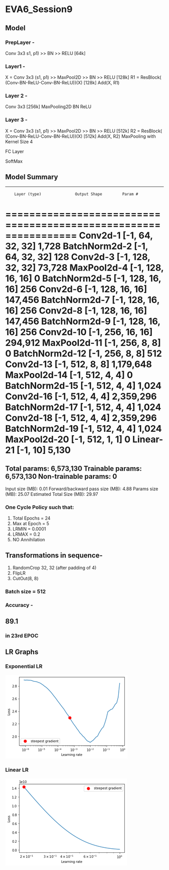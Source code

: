 # EVA6_Session9

## Model

### PrepLayer - 
Conv 3x3 s1, p1) >> BN >> RELU [64k]
### Layer1 -
X = Conv 3x3 (s1, p1) >> MaxPool2D >> BN >> RELU [128k]
R1 = ResBlock( (Conv-BN-ReLU-Conv-BN-ReLU))(X) [128k] 
Add(X, R1)

### Layer 2 -
Conv 3x3 [256k]
MaxPooling2D
BN
ReLU

### Layer 3 -
X = Conv 3x3 (s1, p1) >> MaxPool2D >> BN >> RELU [512k]
R2 = ResBlock( (Conv-BN-ReLU-Conv-BN-ReLU))(X) [512k]
Add(X, R2)
MaxPooling with Kernel Size 4

FC Layer 

SoftMax


## Model Summary

----------------------------------------------------------------
        Layer (type)               Output Shape         Param #
================================================================
            Conv2d-1           [-1, 64, 32, 32]           1,728
       BatchNorm2d-2           [-1, 64, 32, 32]             128
            Conv2d-3          [-1, 128, 32, 32]          73,728
         MaxPool2d-4          [-1, 128, 16, 16]               0
       BatchNorm2d-5          [-1, 128, 16, 16]             256
            Conv2d-6          [-1, 128, 16, 16]         147,456
       BatchNorm2d-7          [-1, 128, 16, 16]             256
            Conv2d-8          [-1, 128, 16, 16]         147,456
       BatchNorm2d-9          [-1, 128, 16, 16]             256
           Conv2d-10          [-1, 256, 16, 16]         294,912
        MaxPool2d-11            [-1, 256, 8, 8]               0
      BatchNorm2d-12            [-1, 256, 8, 8]             512
           Conv2d-13            [-1, 512, 8, 8]       1,179,648
        MaxPool2d-14            [-1, 512, 4, 4]               0
      BatchNorm2d-15            [-1, 512, 4, 4]           1,024
           Conv2d-16            [-1, 512, 4, 4]       2,359,296
      BatchNorm2d-17            [-1, 512, 4, 4]           1,024
           Conv2d-18            [-1, 512, 4, 4]       2,359,296
      BatchNorm2d-19            [-1, 512, 4, 4]           1,024
        MaxPool2d-20            [-1, 512, 1, 1]               0
           Linear-21                   [-1, 10]           5,130
================================================================
Total params: 6,573,130
Trainable params: 6,573,130
Non-trainable params: 0
----------------------------------------------------------------
Input size (MB): 0.01
Forward/backward pass size (MB): 4.88
Params size (MB): 25.07
Estimated Total Size (MB): 29.97



### One Cycle Policy such that:
1. Total Epochs = 24
2. Max at Epoch = 5
3. LRMIN = 0.0001
4. LRMAX = 0.2
5. NO Annihilation

## Transformations in sequence- 
1. RandomCrop 32, 32 (after padding of 4) 
2. FlipLR
3. CutOut(8, 8)

### Batch size = 512

### Accuracy - 
## 89.1 
### in 23rd EPOC 

## LR Graphs
### Exponential LR
![Increasing LR Exponentially](/extra/Exponential_LR.png)
  
### Linear LR
![Increasing LR Exponentially](/extra/Sequential_LR.png)
